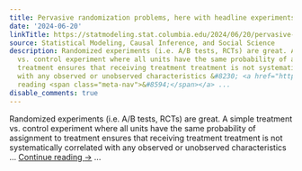 ```yaml
---
title: Pervasive randomization problems, here with headline experiments
date: '2024-06-20'
linkTitle: https://statmodeling.stat.columbia.edu/2024/06/20/pervasive-randomization-problems-here-with-headline-experiments/
source: Statistical Modeling, Causal Inference, and Social Science
description: Randomized experiments (i.e. A/B tests, RCTs) are great. A simple treatment
  vs. control experiment where all units have the same probability of assignment to
  treatment ensures that receiving treatment treatment is not systematically correlated
  with any observed or unobserved characteristics &#8230; <a href="https://statmodeling.stat.columbia.edu/2024/06/20/pervasive-randomization-problems-here-with-headline-experiments/">Continue
  reading <span class="meta-nav">&#8594;</span></a> ...
disable_comments: true
---
```

Randomized experiments (i.e. A/B tests, RCTs) are great. A simple treatment vs. control experiment where all units have the same probability of assignment to treatment ensures that receiving treatment treatment is not systematically correlated with any observed or unobserved characteristics &#8230; <a href="https://statmodeling.stat.columbia.edu/2024/06/20/pervasive-randomization-problems-here-with-headline-experiments/">Continue reading <span class="meta-nav">&#8594;</span></a> ...